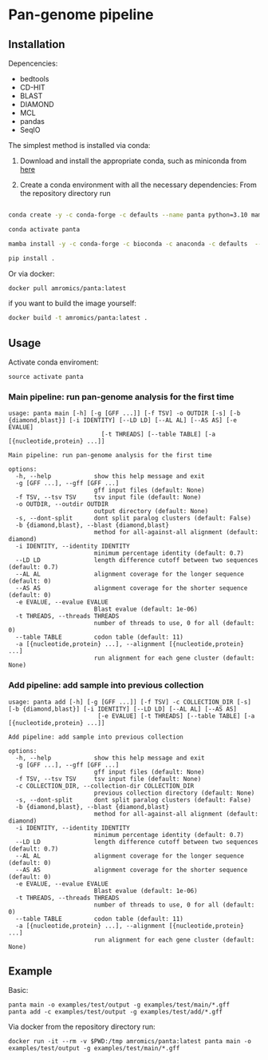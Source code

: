 # Pan-genome pipeline
## Installation
Depencencies:
- bedtools
- CD-HIT
- BLAST
- DIAMOND
- MCL
- pandas
- SeqIO

The simplest method is installed via conda:

1. Download and install the appropriate conda, such as miniconda from [here](https://docs.conda.io/en/latest/miniconda.html)


2. Create a conda environment with all the necessary dependencies: From the repository directory run

```bash

conda create -y -c conda-forge -c defaults --name panta python=3.10 mamba

conda activate panta

mamba install -y -c conda-forge -c bioconda -c anaconda -c defaults  --file requirements.txt

pip install .

```
Or via docker:

```bash
docker pull amromics/panta:latest
```
if you want to build the image yourself:
```bash
docker build -t amromics/panta:latest .
```

## Usage
Activate conda enviroment:
```
source activate panta
```
### Main pipeline: run pan-genome analysis for the first time
```
usage: panta main [-h] [-g [GFF ...]] [-f TSV] -o OUTDIR [-s] [-b {diamond,blast}] [-i IDENTITY] [--LD LD] [--AL AL] [--AS AS] [-e EVALUE]
                          [-t THREADS] [--table TABLE] [-a [{nucleotide,protein} ...]]

Main pipeline: run pan-genome analysis for the first time

options:
  -h, --help            show this help message and exit
  -g [GFF ...], --gff [GFF ...]
                        gff input files (default: None)
  -f TSV, --tsv TSV     tsv input file (default: None)
  -o OUTDIR, --outdir OUTDIR
                        output directory (default: None)
  -s, --dont-split      dont split paralog clusters (default: False)
  -b {diamond,blast}, --blast {diamond,blast}
                        method for all-against-all alignment (default: diamond)
  -i IDENTITY, --identity IDENTITY
                        minimum percentage identity (default: 0.7)
  --LD LD               length difference cutoff between two sequences (default: 0.7)
  --AL AL               alignment coverage for the longer sequence (default: 0)
  --AS AS               alignment coverage for the shorter sequence (default: 0)
  -e EVALUE, --evalue EVALUE
                        Blast evalue (default: 1e-06)
  -t THREADS, --threads THREADS
                        number of threads to use, 0 for all (default: 0)
  --table TABLE         codon table (default: 11)
  -a [{nucleotide,protein} ...], --alignment [{nucleotide,protein} ...]
                        run alignment for each gene cluster (default: None)

```
### Add pipeline: add sample into previous collection
```
usage: panta add [-h] [-g [GFF ...]] [-f TSV] -c COLLECTION_DIR [-s] [-b {diamond,blast}] [-i IDENTITY] [--LD LD] [--AL AL] [--AS AS]
                         [-e EVALUE] [-t THREADS] [--table TABLE] [-a [{nucleotide,protein} ...]]

Add pipeline: add sample into previous collection

options:
  -h, --help            show this help message and exit
  -g [GFF ...], --gff [GFF ...]
                        gff input files (default: None)
  -f TSV, --tsv TSV     tsv input file (default: None)
  -c COLLECTION_DIR, --collection-dir COLLECTION_DIR
                        previous collection directory (default: None)
  -s, --dont-split      dont split paralog clusters (default: False)
  -b {diamond,blast}, --blast {diamond,blast}
                        method for all-against-all alignment (default: diamond)
  -i IDENTITY, --identity IDENTITY
                        minimum percentage identity (default: 0.7)
  --LD LD               length difference cutoff between two sequences (default: 0.7)
  --AL AL               alignment coverage for the longer sequence (default: 0)
  --AS AS               alignment coverage for the shorter sequence (default: 0)
  -e EVALUE, --evalue EVALUE
                        Blast evalue (default: 1e-06)
  -t THREADS, --threads THREADS
                        number of threads to use, 0 for all (default: 0)
  --table TABLE         codon table (default: 11)
  -a [{nucleotide,protein} ...], --alignment [{nucleotide,protein} ...]
                        run alignment for each gene cluster (default: None)

```
## Example
Basic:
```
panta main -o examples/test/output -g examples/test/main/*.gff
panta add -c examples/test/output -g examples/test/add/*.gff
```
Via docker from the repository directory run:
```
docker run -it --rm -v $PWD:/tmp amromics/panta:latest panta main -o examples/test/output -g examples/test/main/*.gff
```
